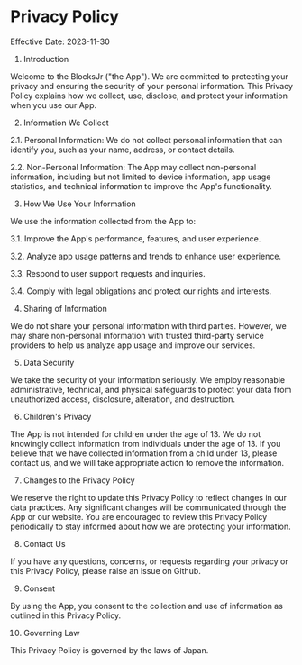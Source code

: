 # Privacy Policy

Effective Date: 2023-11-30

1. Introduction

Welcome to the BlocksJr ("the App"). We are committed to protecting your privacy and ensuring the security of your personal information. This Privacy Policy explains how we collect, use, disclose, and protect your information when you use our App.

2. Information We Collect

2.1. Personal Information: We do not collect personal information that can identify you, such as your name, address, or contact details.

2.2. Non-Personal Information: The App may collect non-personal information, including but not limited to device information, app usage statistics, and technical information to improve the App's functionality.

3. How We Use Your Information

We use the information collected from the App to:

3.1. Improve the App's performance, features, and user experience.

3.2. Analyze app usage patterns and trends to enhance user experience.

3.3. Respond to user support requests and inquiries.

3.4. Comply with legal obligations and protect our rights and interests.

4. Sharing of Information

We do not share your personal information with third parties. However, we may share non-personal information with trusted third-party service providers to help us analyze app usage and improve our services.

5. Data Security

We take the security of your information seriously. We employ reasonable administrative, technical, and physical safeguards to protect your data from unauthorized access, disclosure, alteration, and destruction.

6. Children's Privacy

The App is not intended for children under the age of 13. We do not knowingly collect information from individuals under the age of 13. If you believe that we have collected information from a child under 13, please contact us, and we will take appropriate action to remove the information.

7. Changes to the Privacy Policy

We reserve the right to update this Privacy Policy to reflect changes in our data practices. Any significant changes will be communicated through the App or our website. You are encouraged to review this Privacy Policy periodically to stay informed about how we are protecting your information.

8. Contact Us

If you have any questions, concerns, or requests regarding your privacy or this Privacy Policy, please raise an issue on Github.

9. Consent

By using the App, you consent to the collection and use of information as outlined in this Privacy Policy.

10. Governing Law

This Privacy Policy is governed by the laws of Japan.
